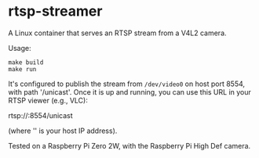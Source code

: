 # rtsp-streamer

A Linux container that serves an RTSP stream from a V4L2 camera.

Usage:

```
make build
make run
```

It's configured to publish the stream from `/dev/video0` on host port 8554, with path '/unicast'. Once it is up and running, you can use this URL in your RTSP viewer (e.g., VLC):

rtsp://<IPADDRESS>:8554/unicast

(where '<IPADDRESS>' is your host IP address).

Tested on a Raspberry Pi Zero 2W, with the Raspberry Pi High Def camera.

